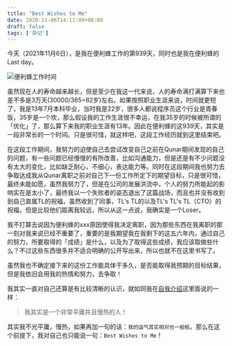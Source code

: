 ```yaml
---
title: "Best Wishes to Me"
date: 2020-11-06T14:11:09+08:00
draft: false
tags: ['杂记']
---
```


今天（2021年11月6日），是我在便利蜂工作的第939天，同时也是我在便利蜂的Last day。

![便利蜂工作时间](http://wenchao.ren/img/2020/11/1604643151-19c57c6c4e6b2f2d06e52f5472ea1645-20201106141230.png)

虽然现在人的寿命越来越长，但是至少在我这一代来说，人的寿命满打满算下来也差不多是3万天(30000/365=82岁)左右。如果按照职业生涯来说，时间就更短了，我是13年7月本科毕业，当时我是22岁，很多人都说程序员这个行业是青春饭，35岁是一个坎，那么假设我的工作生涯很不幸运，在我35岁的时候被所谓的「优化」了，那么算下来我的职业生涯有13年。因此在便利蜂的这939天，其实是一段非常长的一个时间。只是很可惜，就这样吧，这段工作经历就到这里结束吧。

在这段工作期间，我努力的迫使自己去尝试改变自己之前在Qunar期间发现的自己的问题，有一些问题已经慢慢的有所改善，比如沟通能力，但是还是有不少问题没有太大的变化，比如缺乏耐心，不细心，表达能力等。同时在这段期间我也努力去争取达成我从Qunar离职之前对自己下一份工作所定下的期望目标，只是很可惜，最终未能如愿，虽然我努力了，但是在公司的发展洪流中，个人的努力所能起的影响实在是太小了，最终我以一个失败者的姿态退出了这篇战场，而且也并没有收到到自己直属TL的祝福，虽然收到了同事，TL's TL的以及TL's TL's TL（CTO）的祝福，但是比较他们距离我较远，所以从这一点说，我确实是一个Loser。

我不打算去说因为便利蜂的xxx原因使得我决定离职，因为那些东西在我离职的那一刻对我来说已经不重要了，重要的是我期望我在我剩下的这五六年内，通过自己的努力，所要取得的「成绩」是什么，以及为了取得这些成绩，我应该取做些什么？不过这些东西很多并不适合明确的公开写出来，所以也就不在这里书写了。

虽然我也不确定接下来的这份工作能具体干多久，是否能取得我预期的目标结果，但是我依旧会用我的热情和努力，去争取！

我其实一直对自己还算是有比较清晰的认识，就如同我在[自我介绍](https://wenchao.ren/about/)这里面说的一样：

> 我其实是一个非常平庸并且慢热的人！

其实我不光平庸，慢热，如果再加一句的话：`我的运气其实相对也一般般`。那么在这个前提下，我对自己也只能说一句：`Best Wishes to Me`！



